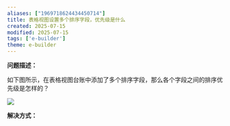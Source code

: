 ```yaml
---
aliases: ["1969718624434450714"]
title: 表格视图设置多个排序字段，优先级是什么
created: 2025-07-15
modified: 2025-07-15
tags: ['e-builder']
theme: e-builder
---
```


**问题描述：**

如下图所示，在表格视图台账中添加了多个排序字段，那么各个字段之间的排序优先级是怎样的？

![](https://myhelpdoc.oss-cn-heyuan.aliyuncs.com/mdimages/0b359d5d8cd7886907c6f36eb71eecf5.jpg)

**解决方式：**

